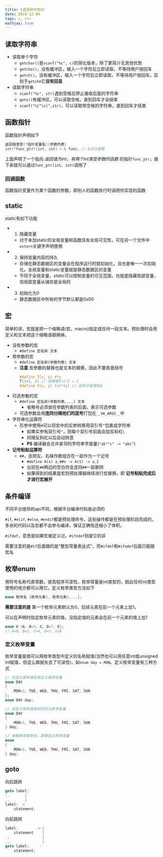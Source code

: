 ```yaml
---
title: C语言碎片知识
date: 2019-12-04
tags: c, c++
mathjax: true
---
```


## 读取字符串

- 读取单个字符
    * `getchar()`是`scanf("%c", c)`的简化版本，除了更简介无其他优势
    * `getche()`，没有缓冲区，输入一个字符后立即读取，不等待用户按回车
    * `getch()`，没有缓冲区，输入一个字符后立即读取，不等待用户按回车，区别于`getche`它**没有回显** 
- 读取字符串
    * `scanf("%s", str)`遇到空格后停止接收后面的字符串
    * `gets()`有缓冲区，可以读取空格，直到回车才会结束
    * `scanf("%[^\n]",str)`，可以读取带空格的字符串，直到回车才结束


## 函数指针

函数指针声明如下

```c
返回值类型(*指针变量名)(参数列表)
int(*func_ptr)(int, int) = & func; // &可以省略
```

上面声明了一个指向 *返回值为int，有两个int类型参数的函数* 的指针`func_ptr`，接下来就可以通过`func_ptr(int, int)`调用了


### 回调函数

函数指针变量作为某个函数的参数，即别人的函数执行时调用你实现的函数


## static

static有如下功能

- 1. 隐藏变量
    * 对于未加static的全局变量和函数具有全局可见性，可在另一个文件中`extern`关键字声明使用
- 2. 保持变量内容的持久
    * 存储在静态数据区的变量会在程序运行时就初始化，且也是唯一一次初始化。全局变量和static变量就是静态数据区的变量
    * 不同于全局变量，static可以控制变量的可见范围，也就是隐藏局部变量，但局部变量从储存是全局的
- 3. 初始化为0
    * 静态数据区中所有的字节默认都是0x00


## 宏

简单的讲，宏就是把一个缩略语(宏，macro)指定成任何一段文本。预处理时会用定义和文本把这个缩略语替换掉。

- 没有参数的宏
    * `#define 宏名称 文本`
- 带参数的宏
    * `#define 宏名称(参数列表) 文本`
    * **注意** 宏参数的替换也是文本的替换，因此不要吝啬括号
        ```c
        #define T(x, y) x*y
        T(1+1, 2) // 结果是1+1*2 = 3
        #define T(x, y) (x)*(y) // 这样才能得到4
        ```
- 可选参数的宏
    * `#define 宏名称(参数列表,...) 文本`
        + 省略号必须放在参数列表的后面，表示可选参数
    * 可选参数会用**连同分隔他们的逗号**打包在`__VA_ARGS__`中
- 字符串化运算符
    * 形参中使用`#`可以将宏中的实参转换用双引号`"`包裹成字符串
        + 如果实参有双引号`"`，则每个双引号前面会加反斜杠`\`
        + 同理反斜杠以后自动转意
        + **PS** 编译器会合并紧邻的字符串字面量(`"ab""c" -> "abc"`)
- **记号粘贴运算符**
    * `##`，会把左、右操作数组合在一起作为一个记号
        + `#define A(x) a_##x -> A(1) -> a_1`
        + 出现在`##`两边的空白符会连同`##`一起删除
        + 如果得到的结果是宏则预处理器继续进行宏替换，即 **记号粘贴完成后才进行宏展开**


## 条件编译

不同平台提供的api不同，根据平台编译代码是必须的

`#if`, `#elif`, `#else`, `#endif`都是预处理命令，这些操作都是在预处理阶段完成的，多余的代码以及宏都不会参与编译，保证正确性还缩小了体积。

`#ifdef`，意思是如果宏被定义过，`#ifndef`则是它的非

需要注意的是`#if`后面跟的是"整型常量表达式"，而`#ifdef`和`#ifndef`后面只能跟宏名


## 枚举enum

用符号名称代表常数，提高程序可读性。枚举常量是int类型的，因此任何int类型使用的地方都可以用它。定义枚举类型方法如下

```c
enum 枚举名 {枚举元素1, 枚举元素2,...};
```

**需要注意的是** 第一个枚举元素默认为0，后续元素在前一个元素上加1。

可以在声明时指定枚举元素的值，没指定值的元素会在前一个元素的值上加1

```c
enum H {A, B=3, C, D=7, E};
// A=0, B=3, C=4, D=7, E=8
```

### 定义枚举变量

枚举变量是值可以用枚举类型中定义的名称赋值(当然也可以用任意int或unsigned int赋值，但这么做就失去了可读性)，如`enum day = MON`。定义枚举变量有三种方式

```c
// 先定义枚举类型再定义枚举变量
enum DAY
{
    MON=1, TUE, WED, THU, FRI, SAT, SUN
}; 
enum DAY day;

// 先定义枚举类型同时定义枚举变量
enum DAY
{
    MON=1, TUE, WED, THU, FRI, SAT, SUN
} day; 

// 省略枚举类型名，直接定义枚举变量
enum 
{
    MON=1, TUE, WED, THU, FRI, SAT, SUN
} day; 
```


## goto

向后跳转

```c
goto label;
..       |
..       |
label:  <
    statement;
```

向前跳转

```c
label:         <-|
    statement    |
..               |
..               |
goto label;     -
    statement;
```



